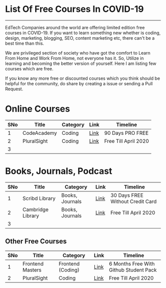 # List Of Free Courses In COVID-19
-------------------


EdTech Companies around the world are offering limited edition free courses in COVID-19. If you want to learn something new whether is coding, design, marketing, blogging, SEO, content marketing etc, there can't be a best time than this. 

We are privileged section of society who have got the comfort to Learn From Home and Work From Home, not everyone has it. So, Utilize in learning and becoming the better version of yourself. Here I am listing few courses which are free. 

If you know any more free or discounted courses which you think should be helpful for the community, do share by creating a issue or sending a Pull Request. 


# Online Courses

| SNo | Title | Category  | Link | Timeline | 
| ----|----   |    ----   | ---- | ----     |
| 1| CodeAcademy| Coding  | [Link](https://bit.ly/2xzKIgf) | 90 Days PRO FREE | 
|2 | PluralSight | Coding | [Link](https://bit.ly/2VsBgTG) | Free Till April 2020 |
|3 |






# Books, Journals, Podcast

| SNo | Title | Category  | Link | Timeline | 
| ----|----   |    ----   | ---- | ----     |
| 1| Scribd Library | Books, Journals  | [Link](https://www.scribd.com/readfree?utm_source=readfree) | 30 Days FREE Without Credit Card| 
|2 | Cambridge Library | Books, Journals | [Link](https://bit.ly/2VsBgTG) | Free Till April 2020 |
|3 |




## Other Free Courses

| SNo | Title | Category  | Link | Timeline | 
| ----|----   |    ----   | ---- | ----     |
| 1| Frontend Masters | Frontend (Coding) | [Link](http://bit.ly/2X37LGS) | 6 Months Free With Github Student Pack |  
|2 | PluralSight | Coding | [Link](https://bit.ly/2VsBgTG) | Free Till April 2020 |



